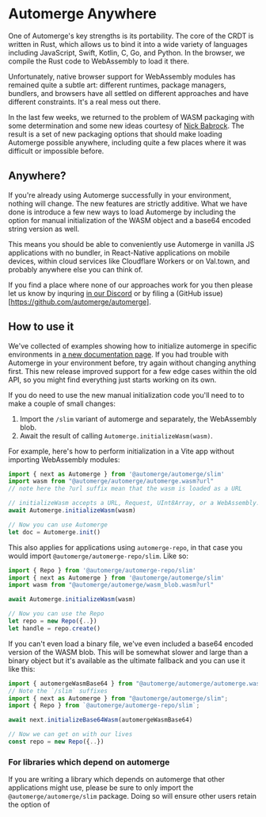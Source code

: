 # Automerge Anywhere

One of Automerge's key strengths is its portability. The core of the CRDT is written in Rust, which allows us to bind it into a wide variety of languages including JavaScript, Swift, Kotlin, C, Go, and Python. In the browser, we compile the Rust code to WebAssembly to load it there. 

Unfortunately, native browser support for WebAssembly modules has remained quite a subtle art: different runtimes, package managers, bundlers, and browsers have all settled on different approaches and have different constraints. It's a real mess out there.

In the last few weeks, we returned to the problem of WASM packaging with some determination and some new ideas courtesy of [Nick Babrock](https://nickb.dev/blog/recommendations-when-publishing-a-wasm-library/). The result is a set of new packaging options that should make loading Automerge possible anywhere, including quite a few places where it was difficult or impossible before.

## Anywhere?
If you're already using Automerge successfully in your environment, nothing will change. The new features are strictly additive. What we have done is introduce a few new ways to load Automerge by including the option for manual initialization of the WASM object and a base64 encoded string version as well.

This means you should be able to conveniently use Automerge in vanilla JS applications with no bundler, in React-Native applications on mobile devices, within cloud services like Cloudflare Workers or on Val.town, and probably anywhere else you can think of. 

If you find a place where none of our approaches work for you then please let us know by inquring [in our Discord](https://discord.gg/TrgN9FkYSa) or by filing a (GitHub issue)[https://github.com/automerge/automerge].

## How to use it
We've collected of examples showing how to initialize automerge in specific environments in [a new documentation page](https://automerge.org/docs/library_initialization/). If you had trouble with Automerge in your environment before, try again without changing anything first. This new release improved support for a few edge cases within the old API, so you might find everything just starts working on its own.

If you do need to use the new manual initialization code you'll need to to make a couple of small changes:
1. Import the `/slim` variant of automerge and separately, the WebAssembly blob.
2. Await the result of calling `Automerge.initializeWasm(wasm)`.

For example, here's how to perform initialization in a Vite app without importing WebAssembly modules:

```javascript
import { next as Automerge } from '@automerge/automerge/slim'
import wasm from "@automerge/automerge/automerge.wasm?url"
// note here the ?url suffix mean that the wasm is loaded as a URL

// initializeWasm accepts a URL, Request, UInt8Array, or a WebAssembly.Module.
await Automerge.initializeWasm(wasm)

// Now you can use Automerge
let doc = Automerge.init()
```

This also applies for applications using `automerge-repo`, in that case you would import `@automerge/automerge-repo/slim`. Like so:


```javascript
import { Repo } from '@automerge/automerge-repo/slim'
import { next as Automerge } from '@automerge/automerge/slim'
import wasm from "@automerge/automerge/wasm_blob.wasm?url"

await Automerge.initializeWasm(wasm)

// Now you can use the Repo
let repo = new Repo({..})
let handle = repo.create()
```

If you can't even load a binary file, we've even included a base64 encoded version of the WASM blob. This will be somewhat slower and large than a binary object but it's available as the ultimate fallback and you can use it like this:

```javascript
import { automergeWasmBase64 } from "@automerge/automerge/automerge.wasm.base64.js";
// Note the `/slim` suffixes
import { next as Automerge } from "@automerge/automerge/slim";
import { Repo } from `@automerge/automerge-repo/slim`;

await next.initializeBase64Wasm(automergeWasmBase64)

// Now we can get on with our lives
const repo = new Repo({..})
```

### For libraries which depend on automerge
If you are writing a library which depends on automerge that other applications might use, please be sure to only import the `@automerge/automerge/slim` package. Doing so will ensure other users retain the option of 
